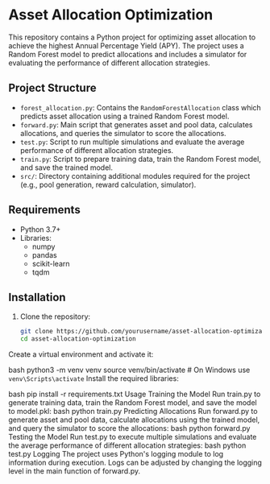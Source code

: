 # Asset Allocation Optimization

This repository contains a Python project for optimizing asset allocation to achieve the highest Annual Percentage Yield (APY). The project uses a Random Forest model to predict allocations and includes a simulator for evaluating the performance of different allocation strategies.

## Project Structure

- `forest_allocation.py`: Contains the `RandomForestAllocation` class which predicts asset allocation using a trained Random Forest model.
- `forward.py`: Main script that generates asset and pool data, calculates allocations, and queries the simulator to score the allocations.
- `test.py`: Script to run multiple simulations and evaluate the average performance of different allocation strategies.
- `train.py`: Script to prepare training data, train the Random Forest model, and save the trained model.
- `src/`: Directory containing additional modules required for the project (e.g., pool generation, reward calculation, simulator).

## Requirements

- Python 3.7+
- Libraries:
  - numpy
  - pandas
  - scikit-learn
  - tqdm

## Installation

1. Clone the repository:
   ```bash
   git clone https://github.com/yourusername/asset-allocation-optimization.git
   cd asset-allocation-optimization
Create a virtual environment and activate it:

bash
python3 -m venv venv
source venv/bin/activate  # On Windows use `venv\Scripts\activate`
Install the required libraries:

bash
pip install -r requirements.txt
Usage
Training the Model
Run train.py to generate training data, train the Random Forest model, and save the model to model.pkl:
bash
python train.py
Predicting Allocations
Run forward.py to generate asset and pool data, calculate allocations using the trained model, and query the simulator to score the allocations:
bash
python forward.py
Testing the Model
Run test.py to execute multiple simulations and evaluate the average performance of different allocation strategies:
bash
python test.py
Logging
The project uses Python's logging module to log information during execution. Logs can be adjusted by changing the logging level in the main function of forward.py.
